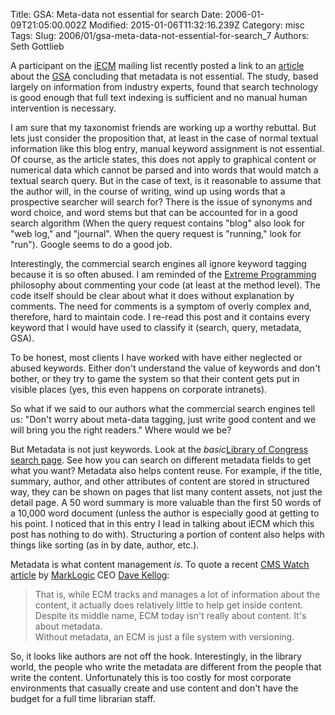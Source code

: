 Title: GSA: Meta-data not essential for search
Date: 2006-01-09T21:05:00.002Z
Modified: 2015-01-06T11:32:16.239Z
Category: misc
Tags: 
Slug: 2006/01/gsa-meta-data-not-essential-for-search_7
Authors: Seth Gottlieb

A participant on the [iECM](http://www.aiim.org/standards.asp?ID=29284) mailing list recently posted a link to an [article](http://marinemetadata.org/guides/metadatabasics/gsametadata) about the [GSA](http://www.gsa.gov) concluding that metadata is not essential. The study, based largely on information from industry experts, found that search technology is good enough that full text indexing is sufficient and no manual human intervention is necessary.  

I am sure that my taxonomist friends are working up a worthy rebuttal. But lets just consider the proposition that, at least in the case of normal textual information like this blog entry, manual keyword assignment is not essential. Of course, as the article states, this does not apply to graphical content or numerical data which cannot be parsed and into words that would match a textual search query. But in the case of text, is it reasonable to assume that the author will, in the course of writing, wind up using words that a prospective searcher will search for? There is the issue of synonyms and word choice, and word stems but that can be accounted for in a good search algorithm (When the query request contains "blog" also look for "web log," and "journal". When the query request is "running," look for "run"). Google seems to do a good job.  

Interestingly, the commercial search engines all ignore keyword tagging because it is so often abused. I am reminded of the [Extreme Programming](http://www.extremeprogramming.org/) philosophy about commenting your code (at least at the method level). The code itself should be clear about what it does without explanation by comments. The need for comments is a symptom of overly complex and, therefore, hard to maintain code. I re-read this post and it contains every keyword that I would have used to classify it (search, query, metadata, GSA).  

To be honest, most clients I have worked with have either neglected or abused keywords. Either don't understand the value of keywords and don't bother, or they try to game the system so that their content gets put in visible places (yes, this even happens on corporate intranets).   

So what if we said to our authors what the commercial search engines tell us: "Don't worry about meta-data tagging, just write good content and we will bring you the right readers." Where would we be? 

But Metadata is not just keywords. Look at the _basic_[Library of Congress search page](http://catalog.loc.gov/cgi-bin/Pwebrecon.cgi?DB=local&amp;PAGE=First). See how you can search on different metadata fields to get what you want? Metadata also helps content reuse. For example, if the title, summary, author, and other attributes of content are stored in structured way, they can be shown on pages that list many content assets, not just the detail page. A 50 word summary is more valuable than the first 50 words of a 10,000 word document (unless the author is especially good at getting to his point. I noticed that in this entry I lead in talking about iECM which this post has nothing to do with). Structuring a portion of content also helps with things like sorting (as in by date, author, etc.).   

Metadata is what content management _is_. To quote a recent [CMS Watch article](http://www.cmswatch.com/Feature/137-The-Great-Divide) by [MarkLogic](http://www.marklogic.com/) CEO [Dave Kellog](http://marklogic.blogspot.com/):  

>  That is, while ECM tracks and manages a lot of information about the content, it actually does relatively little to help get inside content. Despite its middle name, ECM today isn't really about content. It's about metadata.  
> Without metadata, an ECM is just a file system with versioning.   

So, it looks like authors are not off the hook. Interestingly, in the library world, the people who write the metadata are different from the people that write the content. Unfortunately this is too costly for most corporate environments that casually create and use content and don't have the budget for a full time librarian staff.
